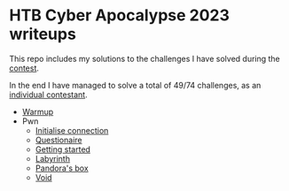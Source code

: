 # HTB Cyber Apocalypse 2023 writeups
This repo includes my solutions to the challenges I have solved during the [contest](https://ctf.hackthebox.com/event/details/cyber-apocalypse-2023-the-cursed-mission-821).

In the end I have managed to solve a total of 49/74 challenges, as an [individual contestant](https://ctf.hackthebox.com/team/overview/62988).

* [Warmup](warmup.md)
* Pwn
    - [Initialise connection](pwn/initialize_connection.md)
    - [Questionaire](pwn/questionnaire.md)
    - [Getting started](pwn/getting_started)
    - [Labyrinth](pwn/labyrinth)
    - [Pandora's box](pwn/pandoras_box)
    - [Void](pwn/void)

